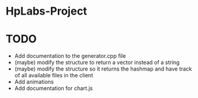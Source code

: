 # HpLabs-Project

# TODO

- Add documentation to the generator.cpp file
- (maybe) modify the structure to return a vector instead of a string
- (maybe) modify the structure so it returns the hashmap and have track of all available files in the client
- Add animations
- Add documentation for chart.js
